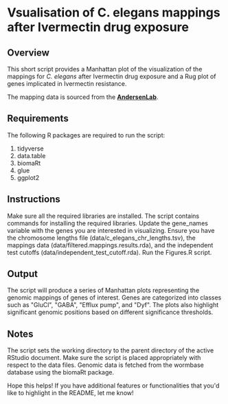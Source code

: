 # Vsualisation of C. elegans mappings after Ivermectin drug exposure

## Overview
This short script provides a Manhattan plot of the visualization of the mappings for _C. elegans_ after Ivermectin drug exposure and a Rug plot of genes implicated in Ivermectin resistance.

The mapping data is sourced from the [**AndersenLab**](https://andersenlab.org/).

## Requirements
The following R packages are required to run the script:

1. tidyverse
1. data.table
1. biomaRt
1. glue
1. ggplot2

## Instructions
Make sure all the required libraries are installed. The script contains commands for installing the required libraries.
Update the gene_names variable with the genes you are interested in visualizing.
Ensure you have the chromosome lengths file (data/c_elegans_chr_lengths.tsv), the mappings data (data/filtered.mappings.results.rda), and the independent test cutoffs (data/independent_test_cutoff.rda).
Run the Figures.R script.

## Output
The script will produce a series of Manhattan plots representing the genomic mappings of genes of interest. Genes are categorized into classes such as "GluCl", "GABA", "Efflux pump", and "Dyf". The plots also highlight significant genomic positions based on different significance thresholds.

## Notes
The script sets the working directory to the parent directory of the active RStudio document. Make sure the script is placed appropriately with respect to the data files.
Genomic data is fetched from the wormbase database using the biomaRt package.

Hope this helps! If you have additional features or functionalities that you'd like to highlight in the README, let me know!
